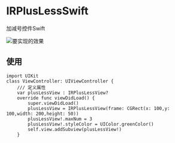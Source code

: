 # IRPlusLessSwift
加减号控件Swift


![要实现的效果](http://7xrirn.com1.z0.glb.clouddn.com/plusLess.gif) 

使用
---
```
import UIKit
class ViewController: UIViewController {
    /// 定义属性
    var plusLessView : IRPlusLessView?
    override func viewDidLoad() {
        super.viewDidLoad()
        plusLessView = IRPlusLessView(frame: CGRect(x: 100,y: 100,width: 200,height: 50))
        plusLessView!.maxNum = 3
        plusLessView!.styleColor = UIColor.greenColor()
        self.view.addSubview(plusLessView!)
    }
```
